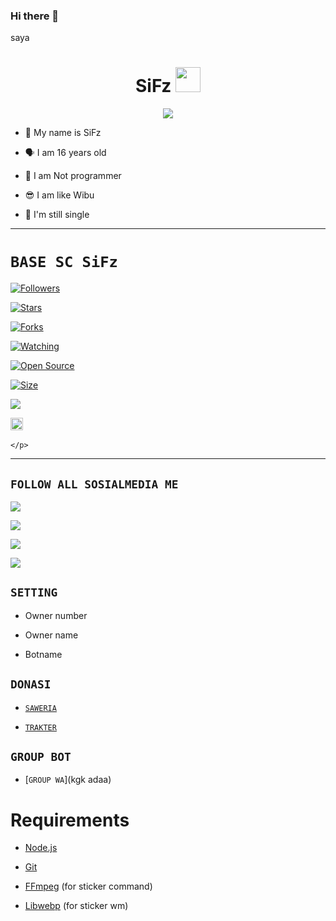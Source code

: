 ### Hi there 👋

<!--
**Gugurko/Gugurko** is a ✨ _special_ ✨ repository because its `README.md` (this file) appears on your GitHub profile.

Here are some ideas to get you started:

- 🔭 I’m currently working on ...
- 🌱 I’m currently learning ...
- 👯 I’m looking to collaborate on ...
- 🤔 I’m looking for help with ...
- 💬 Ask me about ...
- 📫 How to reach me: ...
- 😄 Pronouns: ...
- ⚡ Fun fact: ...
-->
saya<h1 align="center">SiFz <img src="https://user-images.githubusercontent.com/1303154/88677602-1635ba80-d120-11ea-84d8-d263ba5fc3c0.gif" width="40px" alt=""><br></h1>

<p align="center">

<img src="https://i.ibb.co/YfL7SVY/IMG-20210219-WA0004.jpg" />

</p>

<p align="center">

- 👼 My name is SiFz

- 🗣️ I am 16 years old 

- 🔭 I am Not programmer

 

- 😎 I am like Wibu

- 🥰 I'm still single

</p>

------

# ```BASE SC SiFz```

<p align="center">

<a href="https://github.com/Zero-YT7/followers"><img title="Followers" src="https://img.shields.io/github/followers/Zero-YT7?color=red&style=flat-square"></a>

<a href="https://github.com/Zero-YT7/Base-ZeroYT7/stargazers/"><img title="Stars" src="https://img.shields.io/github/stars/Zero-YT7/Base-ZeroYT7?color=blue&style=flat-square"></a>

<a href="https://github.com/Zero-YT7/Base-ZeroYT7/network/members"><img title="Forks" src="https://img.shields.io/github/forks/Zero-YT7/Base-ZeroYT7?color=red&style=flat-square"></a>

<a href="https://github.com/Zero-YT7/Base-ZeroYT7/watchers"><img title="Watching" src="https://img.shields.io/github/watchers/Zero-YT7/Base-ZeroYT7?label=Watchers&color=blue&style=flat-square"></a>

<a href="https://github.com/Zero-YT7/Base-ZeroYT7"><img title="Open Source" src="https://badges.frapsoft.com/os/v2/open-source.svg?v=103"></a>

<a href="https://github.com/ZeroYT7/Base-ZeroYT7/"><img title="Size" src="https://img.shields.io/github/repo-size/Zero-YT7/Base-ZeroYT7?style=flat-square&color=green"></a>

<a href="https://hits.seeyoufarm.com"><img src="https://hits.seeyoufarm.com/api/count/incr/badge.svg?url=https%3A%2F%2Fgithub.com%2FZero-YT7%2FBase-ZeroYT7&count_bg=%2379C83D&title_bg=%23555555&icon=probot.svg&icon_color=%2300FF6D&title=hits&edge_flat=false"/></a>

<a href="https://github.com/Zero-YT7/Base-ZeroYT7/graphs/commit-activity"><img height="20" src="https://img.shields.io/badge/Maintained%3F-yes-green.svg"></a>&nbsp;&nbsp;

</p>

<p align='center'>

    </p>

-------

## ```FOLLOW ALL SOSIALMEDIA ME```

<p align="center">

<a href="https://instagram.com/xgame.sanz"><img src="https://img.shields.io/badge/Instagram-E4405F?style=for-the-badge&logo=instagram&logoColor=white"/> 

<a href="https://wa.me/6283140841966"><img src="https://img.shields.io/badge/WhatsApp-25D366?style=for-the-badge&logo=whatsapp&logoColor=white" />

<a href="https://youtube.com/channel/UCH5A7ZhfF5eIEjWzLzIRHaA"><img src="https://img.shields.io/badge/YouTube Mau Gaming-ff0000?style=for-the-badge&logo=youtube&logoColor=ff000000&link=https://youtube.com/channel/UCH5A7ZhfF5eIEjWzLzIRHaA" /><br>

<a href="https://tiktok.com/@sif_78"><img src="https://img.shields.io/badge/Tiktok Sif_78-black?style=for-the-badge&logo=tiktok&logoColor=ff000000&link=https://tiktok.com/@zeroyt7" /></a>

</p>

## ```SETTING```

- Owner number 

- Owner name 

- Botname 

## ```DONASI```

- [`SAWERIA`](https://saweria.co/MaugamingSiF)

- [`TRAKTER`](https://trakteer.id/mau-gaming-jtxaw/tip)

## ```GROUP BOT```

- [`GROUP WA`](kgk adaa)

# Requirements

* [Node.js](https://nodejs.org/en/)

* [Git](https://git-scm.com/downloads)

* [FFmpeg](https://www.gyan.dev/ffmpeg/builds/) (for sticker command)

* [Libwebp](https://developers.google.com/speed/webp/download) (for sticker wm)
